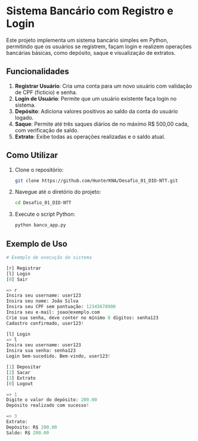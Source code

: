 
# Sistema Bancário com Registro e Login

Este projeto implementa um sistema bancário simples em Python, permitindo que os usuários se registrem, façam login e realizem operações bancárias básicas, como depósito, saque e visualização de extratos.

## Funcionalidades

1. **Registrar Usuário**: Cria uma conta para um novo usuário com validação de CPF (ficticio) e senha.
2. **Login de Usuário**: Permite que um usuário existente faça login no sistema.
3. **Depósito**: Adiciona valores positivos ao saldo da conta do usuário logado.
4. **Saque**: Permite até três saques diários de no máximo R$ 500,00 cada, com verificação de saldo.
5. **Extrato**: Exibe todas as operações realizadas e o saldo atual.

## Como Utilizar

1. Clone o repositório:
    ```bash
    git clone https://github.com/HunterKNA/Desafio_01_DIO-NTT.git
    ```
2. Navegue até o diretório do projeto:
    ```bash
    cd Desafio_01_DIO-NTT
    ```
3. Execute o script Python:
    ```bash
    python banco_app.py
    ```

## Exemplo de Uso

```python
# Exemplo de execução do sistema

[r] Registrar
[l] Login
[0] Sair

=> r
Insira seu username: user123
Insira seu nome: João Silva
Insira seu CPF sem pontuação: 12345678900
Insira seu e-mail: joao@exemplo.com
Crie sua senha, deve conter no mínimo 8 dígitos: senha123
Cadastro confirmado, user123!

[l] Login
=> l
Insira seu username: user123
Insira sua senha: senha123
Login bem-sucedido. Bem-vindo, user123!

[1] Depositar
[2] Sacar
[3] Extrato
[0] Logout

=> 1
Digite o valor do depósito: 200.00
Depósito realizado com sucesso!

=> 3
Extrato:
Depósito: R$ 200.00
Saldo: R$ 200.00


